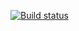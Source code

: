 [![Build status](https://ci.appveyor.com/api/projects/status/4vgy27w0y4yi8tax/branch/main?svg=true)](https://ci.appveyor.com/project/MaxKrch/ajs-lesson11/branch/main)
